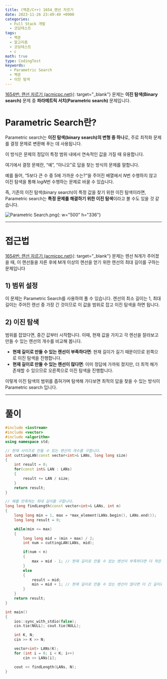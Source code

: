 ```yaml
---
title: (백준/C++) 1654_랜선 자르기
date: 2023-11-26 23:49:49 +0900
categories:
  - Full Stack 개발
  - 코딩테스트
tags:
  - 백준
  - 알고리즘
  - 코딩테스트
  - c
math: true
type: CodingTest
keywords:
  - Parametric Search
  - 백준
  - 이진 탐색
---
```


[1654번: 랜선 자르기 (acmicpc.net)](https://www.acmicpc.net/problem/1654){: target="_blank"} 문제는 <span class="keyword">**이진 탐색(Binary search)**</span> 문제 중 <span class="important">**파라메트릭 서치(Parametric search)**</span> 문제입니다.

# Parametric Search란?

<span class="keyword">Parametric search</span>는 **이진 탐색(binary search)의 변형 중 하나**로, 주로 최적화 문제를 결정 문제로 변환해 푸는 데 사용됩니다.

이 방식은 문제의 정답이 특정 범위 내에서 연속적인 값을 가질 때 유용합니다.

여기에서 결정 문제란, “예”, “아니오”로 답을 찾는 방식의 문제를 말합니다.

예를 들어, “5보다 큰 수 중 5에 가까운 수는?”을 주어진 배열에서 $N$번 수행하지 않고 이진 탐색을 통해 $logN$번 수행하는 문제로 바꿀 수 있습니다.

즉, 기존의 이진 탐색(binary search)이 특정 값을 찾기 위한 이진 탐색이라면, Parametric search는 **특정 문제를 해결하기 위한 이진 탐색**이라고 볼 수도 있을 것 같습니다.

![Parametric Search.png](https://i.postimg.cc/Jh9sCJPZ/Parametric-Search.png){: w="500" h="336"}

---

# 접근법

[1654번: 랜선 자르기 (acmicpc.net)](https://www.acmicpc.net/problem/1654){: target="_blank"} 문제는 렌선 N개가 주어졌을 때, 이 렌선들을 자른 후에 M개 이상의 렌선을 얻기 위한 렌선의 최대 길이를 구하는 문제입니다

## 1) 범위 설정

이 문제는 Parametric Search를 사용하여 풀 수 있습니다. 렌선의 최소 길이는 1, 최대 길이는 주어진 렌선 중 가장 긴 것이므로 이 값을 범위로 잡고 이진 탐색을 하면 됩니다.

## 2) 이진 탐색

범위를 잡았다면, 중간 값부터 시작합니다. 이때, 현재 값을 가지고 각 렌선을 잘라보고 만들 수 있는 렌선의 개수를 비교해 봅니다.

- **현재 길이로 만들 수 있는 렌선이 부족하다면**: 현재 길이가 길기 때문이므로 왼쪽으로 이진 탐색을 진행합니다.
- **현재 길이로 만들 수 있는 렌선이 많다면**: 이미 정답에 가까워 졌지만, 더 최적 해가 존재할 수 있으므로 오른쪽으로 이진 탐색을 진행합니다.

이렇게 이진 탐색의 범위를 좁혀가며 탐색해 가다보면 최적의 답을 찾을 수 있는 방식이 Parametric search 입니다.

---

# 풀이

```cpp
#include <iostream>
#include <vector>
#include <algorithm>
using namespace std;

// 현재 사이즈로 만들 수 있는 렌선의 개수를 구합니다.
int cuttingLAN(const vector<int>& LANs, long long size)
{
	int result = 0;
	for(const int& LAN : LANs)
	{
		result += LAN / size;
	}
	return result;
}

// 해를 만족하는 최대 길이를 구합니다.
long long findLength(const vector<int>& LANs, int n)
{
	long long min = 1, max = *max_element(LANs.begin(), LANs.end());
	long long result = 0;

	while(min <= max)
	{
		long long mid = (min + max) / 2;
		int num = cuttingLAN(LANs, mid);

		if(num < n)
		{
			max = mid - 1; // 현재 길이로 만들 수 있는 렌선이 부족하다면 더 작은 길이로 탐색합니다.
		}
		else
		{
			result = mid;
			min = mid + 1; // 현재 길이로 만들 수 있는 렌선이 많다면 더 긴 길이로 탐색합니다.
		}
	}
	return result;
}

int main()
{
	ios::sync_with_stdio(false);
	cin.tie(NULL); cout.tie(NULL);

	int K, N;
	cin >> K >> N;

	vector<int> LANs(K);
	for (int i = 0; i < K; i++)
		cin >> LANs[i];

	cout << findLength(LANs, N);
}
```